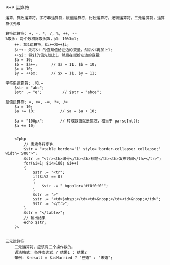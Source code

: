PHP 运算符
    
    运算，算数运算符，字符串运算符，赋值运算符，比较运算符，逻辑运算符，三元运算符，运算符优先级
    
    算符运算符: +, -, *, /, %, ++, --
    %取余: 两个数相除取余数，如: 10%3=1;
        ++: 加1运算符，$i++和++$i;
        $i++: 先将$i 的值赋值给左边的变量，然后$i再加上1;
        ++$i: 将$i的值先加上1，然后在赋给左边的变量
        $a = 10;
        $b = $a++;      // $a = 11, $b = 10;
        $x = 10;
        $y = ++$x;      // $x = 11, $y = 11; 
    
    字符串运算符: .和.=
        $str = "abc";
        $str .= "e";         // $str = "abce";
        
    赋值运算符: =, +=, -=, *=, /=
        $a = 10;
        $a += 10;           // $a = $a + 10;
        
        $a = "100px";       // 转成数值就是提取，相当于 parseInt(); 
        $a += 10;
        
        
        <?php
            // 表格各行变色
            $str = "<table border='1' style='border-collapse: collapse;' width='500'>";
            $str .= "<tr><th>编号</th><th>标题</th><th>发布时间</th></tr>";
            for($i=1; $i<=100; $i++)
            {
                $str .= "<tr";
                if($i%2 == 0)
                {
                    $str .= " bgcolor='#f0f0f0'";
                }
                $str .= ">"
                $str .= "<td>$nbsp;</td><td>&nbsp;</td><td>&nbsp;</td>";
                $str .= "</tr>";
            }
            $str = "</table>";
            // 输出结果
            echo $str;
        ?>
        
     
    三元运算符
        三元运算符，应该有三个操作数的。
        语法格式: 条件表达式 ? 结果1 : 结果2
        举例: $result = $isMarried ? "已婚" : "未婚";
        
        
    
    
    
    
    
    
    
    
    
    
    
    
    
    
    
    
    
    
    
    
    
    
    
    
    
    
    
